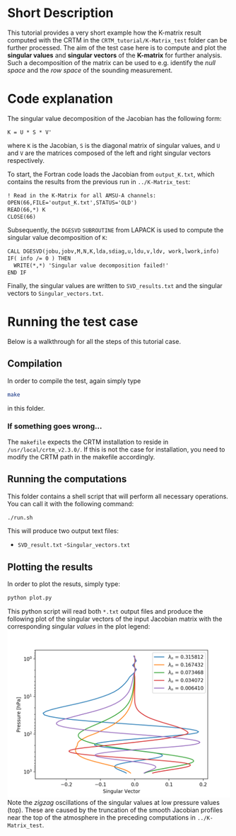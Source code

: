 # Short Description
This tutorial provides a very short example how the K-matrix result computed with the CRTM in the `CRTM_tutorial/K-Matrix_test` folder can be further processed.
The aim of the test case here is to compute and plot the **singular values** and **singular vectors** of the **K-matrix** for further analysis.
Such a decomposition of the matrix can be used to e.g. identify the *null space* and the *row space* of the sounding measurement.

# Code explanation
The singular value decomposition of the Jacobian has the following form:
``` Fortran
K = U * S * V'
```
where `K` is the Jacobian, `S` is the diagonal matrix of singular values, and `U` and `V` are the matrices composed of the left and right singular vectors respectively.

To start, the Fortran code loads the Jacobian from `output_K.txt`, which contains the results from the previous run in `../K-Matrix_test`:
```Fortran
! Read in the K-Matrix for all AMSU-A channels:
OPEN(66,FILE='output_K.txt',STATUS='OLD')
READ(66,*) K
CLOSE(66)
```
Subsequently, the `DGESVD` `SUBROUTINE` from LAPACK is used to compute the singular value decomposition of `K`:
```Fortran
CALL DGESVD(jobu,jobv,M,N,K,lda,sdiag,u,ldu,v,ldv, work,lwork,info)
IF( info /= 0 ) THEN
  WRITE(*,*) 'Singular value decomposition failed!'
END IF
```
Finally, the singular values are written to `SVD_results.txt` and the singular vectors to `Singular_vectors.txt`.

# Running the test case
Below is a walkthrough for all the steps of this tutorial case.

## Compilation
In order to compile the test, again simply type 
```bash
make 
```
in this folder.

### If something goes wrong...
The `makefile` expects the CRTM installation to reside in `/usr/local/crtm_v2.3.0/`.
If this is not the case for installation, you need to modify the CRTM path in the makefile accordingly.

## Running the computations
This folder contains a shell script that will perform all necessary operations. You can call it with the following command:
```bash
./run.sh
```
This will produce two output text files:
- `SVD_result.txt`
-`Singular_vectors.txt`

## Plotting the results
In order to plot the resuts, simply type:
```bash
python plot.py
```
This python script will read both `*.txt` output files and produce the following plot of the singular vectors of the input Jacobian matrix with the corresponding singular *values* in the plot legend:
![Plot of CRTM K-matrix singular vectors.](Singular_Vector_Plot.png)
Note the *zigzag* oscillations of the singular values at low pressure values (top). These are caused by the truncation of the smooth Jacobian profiles near the top of the atmosphere in the preceding computations in `../K-Matrix_test`.
